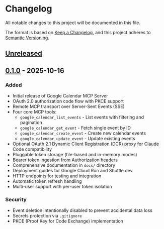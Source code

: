 # Changelog

All notable changes to this project will be documented in this file.

The format is based on [Keep a Changelog](https://keepachangelog.com/en/1.0.0/),
and this project adheres to [Semantic Versioning](https://semver.org/spec/v2.0.0.html).

## [Unreleased]

## [0.1.0] - 2025-10-16

### Added
- Initial release of Google Calendar MCP Server
- OAuth 2.0 authorization code flow with PKCE support
- Remote MCP transport over Server-Sent Events (SSE)
- Four core MCP tools:
  - `google_calendar_list_events` - List events with filtering and pagination
  - `google_calendar_get_event` - Fetch single event by ID
  - `google_calendar_create_event` - Create new calendar events
  - `google_calendar_update_event` - Update existing events
- Optional OAuth 2.1 Dynamic Client Registration (DCR) proxy for Claude Code compatibility
- Pluggable token storage (file-based and in-memory modes)
- Bearer token ingestion from Authorization headers
- Comprehensive documentation in `docs/` directory
- Deployment guides for Google Cloud Run and Shuttle.dev
- HTTP endpoints for testing and integration
- Automatic token refresh handling
- Multi-user support with per-user token isolation

### Security
- Event deletion intentionally disabled to prevent accidental data loss
- Secrets protection via `.gitignore`
- PKCE (Proof Key for Code Exchange) implementation

[Unreleased]: https://github.com/kamekamek/mcp-google-calendar/compare/v0.1.0...HEAD
[0.1.0]: https://github.com/kamekamek/mcp-google-calendar/releases/tag/v0.1.0
